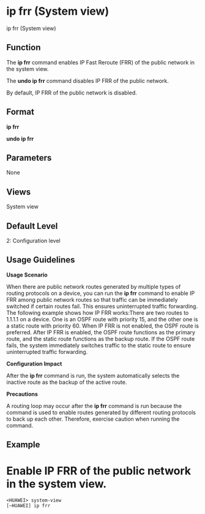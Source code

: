 ip frr (System view)
====================

ip frr (System view)

Function
--------



The **ip frr** command enables IP Fast Reroute (FRR) of the public network in the system view.

The **undo ip frr** command disables IP FRR of the public network.



By default, IP FRR of the public network is disabled.


Format
------

**ip frr**

**undo ip frr**


Parameters
----------

None


Views
-----

System view


Default Level
-------------

2: Configuration level


Usage Guidelines
----------------

**Usage Scenario**



When there are public network routes generated by multiple types of routing protocols on a device, you can run the **ip frr** command to enable IP FRR among public network routes so that traffic can be immediately switched if certain routes fail. This ensures uninterrupted traffic forwarding. The following example shows how IP FRR works:There are two routes to 1.1.1.1 on a device. One is an OSPF route with priority 15, and the other one is a static route with priority 60. When IP FRR is not enabled, the OSPF route is preferred. After IP FRR is enabled, the OSPF route functions as the primary route, and the static route functions as the backup route. If the OSPF route fails, the system immediately switches traffic to the static route to ensure uninterrupted traffic forwarding.



**Configuration Impact**



After the **ip frr** command is run, the system automatically selects the inactive route as the backup of the active route.



**Precautions**



A routing loop may occur after the **ip frr** command is run because the command is used to enable routes generated by different routing protocols to back up each other. Therefore, exercise caution when running the command.




Example
-------

# Enable IP FRR of the public network in the system view.
```
<HUAWEI> system-view
[~HUAWEI] ip frr

```